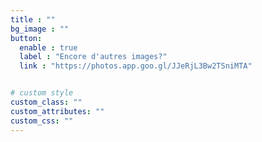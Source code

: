 ```yaml
---
title : ""
bg_image : ""
button:
  enable : true
  label : "Encore d'autres images?"
  link : "https://photos.app.goo.gl/JJeRjL3Bw2TSniMTA"


# custom style
custom_class: ""
custom_attributes: ""
custom_css: ""
---
```

